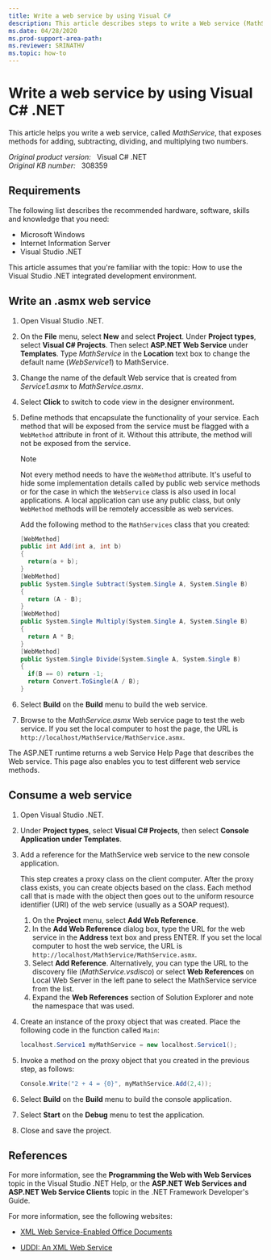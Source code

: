 ```yaml
---
title: Write a web service by using Visual C#
description: This article describes steps to write a Web service (MathService) that exposes methods for adding, subtracting, dividing, and multiplying two numbers.
ms.date: 04/28/2020
ms.prod-support-area-path:
ms.reviewer: SRINATHV
ms.topic: how-to
---
```

# Write a web service by using Visual C# .NET

This article helps you write a web service, called *MathService*, that exposes methods for adding, subtracting, dividing, and multiplying two numbers.

_Original product version:_ &nbsp; Visual C# .NET  
_Original KB number:_ &nbsp; 308359

## Requirements

The following list describes the recommended hardware, software, skills and knowledge that you need:

- Microsoft Windows
- Internet Information Server
- Visual Studio .NET

This article assumes that you're familiar with the topic: How to use the Visual Studio .NET integrated development environment.

## Write an .asmx web service

1. Open Visual Studio .NET.
2. On the **File** menu, select **New** and select **Project**. Under **Project types**, select **Visual C# Projects**. Then select **ASP.NET Web Service** under **Templates**. Type *MathService* in the **Location** text box to change the default name (*WebService1*) to MathService.
3. Change the name of the default Web service that is created from *Service1.asmx* to *MathService.asmx*.
4. Select **Click** to switch to code view in the designer environment.
5. Define methods that encapsulate the functionality of your service. Each method that will be exposed from the service must be flagged with a `WebMethod` attribute in front of it. Without this attribute, the method will not be exposed from the service.

    > [!NOTE]
    > Not every method needs to have the `WebMethod` attribute. It's useful to hide some implementation details called by public web service methods or for the case in which the `WebService` class is also used in local applications. A local application can use any public class, but only `WebMethod` methods will be remotely accessible as web services.

    Add the following method to the `MathServices` class that you created:

    ```csharp
    [WebMethod]
    public int Add(int a, int b)
    {
      return(a + b);
    }
    [WebMethod]
    public System.Single Subtract(System.Single A, System.Single B)
    {
      return (A - B);
    }
    [WebMethod]
    public System.Single Multiply(System.Single A, System.Single B)
    {
      return A * B;
    }
    [WebMethod]
    public System.Single Divide(System.Single A, System.Single B)
    {
      if(B == 0) return -1;
      return Convert.ToSingle(A / B);
    }
    ```

6. Select **Build** on the **Build** menu to build the web service.
7. Browse to the *MathService.asmx* Web service page to test the web service. If you set the local computer to host the page, the URL is `http://localhost/MathService/MathService.asmx`.

The ASP.NET runtime returns a web Service Help Page that describes the Web service. This page also enables you to test different web service methods.

## Consume a web service

1. Open Visual Studio .NET.
2. Under **Project types**, select **Visual C# Projects**, then select **Console Application under Templates**.
3. Add a reference for the MathService web service to the new console application.

    This step creates a proxy class on the client computer. After the proxy class exists, you can create objects based on the class. Each method call that is made with the object then goes out to the uniform resource identifier (URI) of the web service (usually as a SOAP request).

      1. On the **Project** menu, select **Add Web Reference**.
      2. In the **Add Web Reference** dialog box, type the URL for the web service in the **Address** text box and press ENTER. If you set the local computer to host the web service, the URL is `http://localhost/MathService/MathService.asmx`.
      3. Select **Add Reference**. Alternatively, you can type the URL to the discovery file (*MathService.vsdisco*) or select **Web References** on Local Web Server in the left pane to select the MathService service from the list.
      4. Expand the **Web References** section of Solution Explorer and note the namespace that was used.
4. Create an instance of the proxy object that was created. Place the following code in the function called `Main`:

    ```csharp
    localhost.Service1 myMathService = new localhost.Service1();
    ```

5. Invoke a method on the proxy object that you created in the previous step, as follows:

    ```csharp
    Console.Write("2 + 4 = {0}", myMathService.Add(2,4));
    ```

6. Select **Build** on the **Build** menu to build the console application.
7. Select **Start** on the **Debug** menu to test the application.
8. Close and save the project.

## References

For more information, see the **Programming the Web with Web Services** topic in the Visual Studio .NET Help, or the **ASP.NET Web Services and ASP.NET Web Service Clients** topic in the .NET Framework Developer's Guide.

For more information, see the following websites:

- [XML Web Service-Enabled Office Documents](/previous-versions/dotnet/articles/ms950767(v=msdn.10))

- [UDDI: An XML Web Service](/previous-versions/dotnet/articles/ms950813(v=msdn.10))
